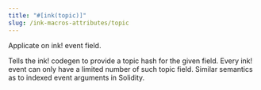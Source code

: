 ```yaml
---
title: "#[ink(topic)]"
slug: /ink-macros-attributes/topic
---
```


Applicate on ink! event field. 

Tells the ink! codegen to provide a topic hash for the given field. Every ink! event can only have a limited number of such topic field. Similar semantics as to indexed event arguments in Solidity. 
